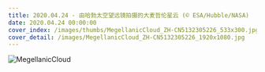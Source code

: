```yaml
---
title: 2020.04.24 - 由哈勃太空望远镜拍摄的大麦哲伦星云 (© ESA/Hubble/NASA)
date: 2020.04.24 00:00:00
cover_index: /images/thumbs/MegellanicCloud_ZH-CN5132305226_533x300.jpg
cover_detail: /images/MegellanicCloud_ZH-CN5132305226_1920x1080.jpg
---
```


![MegellanicCloud](/images/MegellanicCloud_ZH-CN5132305226_1920x1080.jpg)
